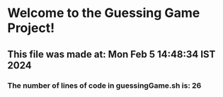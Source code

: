 # Welcome to the Guessing Game Project!
## This file was made at: Mon Feb  5 14:48:34 IST 2024
### The number of lines of code in guessingGame.sh is: 26
